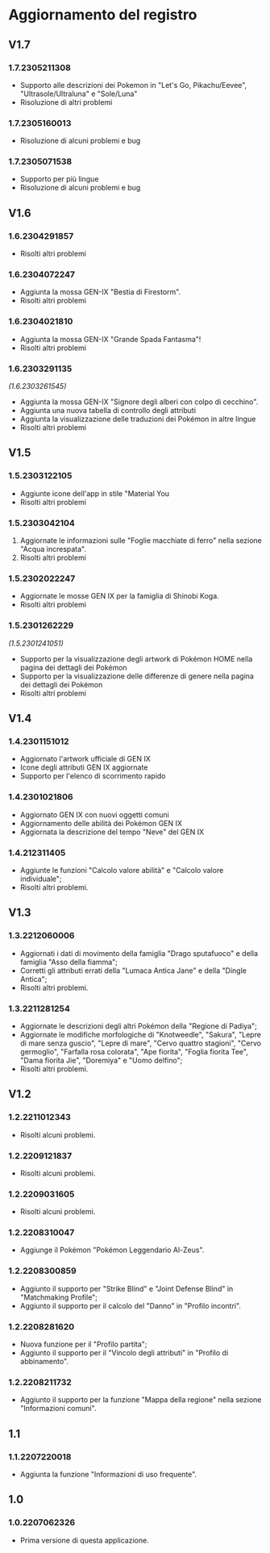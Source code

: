 # Aggiornamento del registro
## V1.7
### 1.7.2305211308
- Supporto alle descrizioni dei Pokemon in "Let's Go, Pikachu/Eevee", "Ultrasole/Ultraluna" e "Sole/Luna"
- Risoluzione di altri problemi
### 1.7.2305160013
- Risoluzione di alcuni problemi e bug
### 1.7.2305071538
- Supporto per più lingue 
- Risoluzione di alcuni problemi e bug
## V1.6
### 1.6.2304291857
- Risolti altri problemi
### 1.6.2304072247
- Aggiunta la mossa GEN-IX "Bestia di Firestorm".
- Risolti altri problemi
### 1.6.2304021810
- Aggiunta la mossa GEN-IX "Grande Spada Fantasma"!
- Risolti altri problemi
### 1.6.2303291135
_(1.6.2303261545)_
- Aggiunta la mossa GEN-IX "Signore degli alberi con colpo di cecchino".
- Aggiunta una nuova tabella di controllo degli attributi
- Aggiunta la visualizzazione delle traduzioni dei Pokémon in altre lingue
- Risolti altri problemi

## V1.5

### 1.5.2303122105
- Aggiunte icone dell'app in stile "Material You
- Risolti altri problemi

### 1.5.2303042104
1. Aggiornate le informazioni sulle "Foglie macchiate di ferro" nella sezione "Acqua increspata".
2. Risolti altri problemi
### 1.5.2302022247
- Aggiornate le mosse GEN IX per la famiglia di Shinobi Koga.
- Risolti altri problemi
### 1.5.2301262229
_(1.5.2301241051)_
- Supporto per la visualizzazione degli artwork di Pokémon HOME nella pagina dei dettagli dei Pokémon
- Supporto per la visualizzazione delle differenze di genere nella pagina dei dettagli dei Pokémon
- Risolti altri problemi
## V1.4
### 1.4.2301151012
- Aggiornato l'artwork ufficiale di GEN IX
- Icone degli attributi GEN IX aggiornate
- Supporto per l'elenco di scorrimento rapido
### 1.4.2301021806
- Aggiornato GEN IX con nuovi oggetti comuni
- Aggiornamento delle abilità dei Pokémon GEN IX
- Aggiornata la descrizione del tempo "Neve" del GEN IX
### 1.4.212311405
- Aggiunte le funzioni "Calcolo valore abilità" e "Calcolo valore individuale";
- Risolti altri problemi.
## V1.3
### 1.3.2212060006
- Aggiornati i dati di movimento della famiglia "Drago sputafuoco" e della famiglia "Asso della fiamma";
- Corretti gli attributi errati della "Lumaca Antica Jane" e della "Dingle Antica";
- Risolti altri problemi.
### 1.3.2211281254
- Aggiornate le descrizioni degli altri Pokémon della "Regione di Padiya";
- Aggiornate le modifiche morfologiche di "Knotweedle", "Sakura", "Lepre di mare senza guscio", "Lepre di mare", "Cervo quattro stagioni", "Cervo germoglio", "Farfalla rosa colorata", "Ape fiorita", "Foglia fiorita Tee", "Dama fiorita Jie", "Doremiya" e "Uomo delfino";
- Risolti altri problemi.
## V1.2
### 1.2.2211012343
- Risolti alcuni problemi.
### 1.2.2209121837
- Risolti alcuni problemi.
### 1.2.2209031605
- Risolti alcuni problemi.
### 1.2.2208310047
- Aggiunge il Pokémon "Pokémon Leggendario Al-Zeus".
### 1.2.2208300859
- Aggiunto il supporto per "Strike Blind" e "Joint Defense Blind" in "Matchmaking Profile";
- Aggiunto il supporto per il calcolo del "Danno" in "Profilo incontri".
### 1.2.2208281620 
- Nuova funzione per il "Profilo partita";
- Aggiunto il supporto per il "Vincolo degli attributi" in "Profilo di abbinamento".
### 1.2.2208211732
- Aggiunto il supporto per la funzione "Mappa della regione" nella sezione "Informazioni comuni".
## 1.1
### 1.1.2207220018
- Aggiunta la funzione "Informazioni di uso frequente".
## 1.0
### 1.0.2207062326
- Prima versione di questa applicazione.
